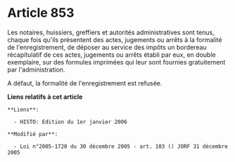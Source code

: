 # Article 853

Les notaires, huissiers, greffiers et autorités administratives sont tenus, chaque fois qu'ils présentent des actes,
jugements ou arrêts à la formalité de l'enregistrement, de déposer au service des impôts un bordereau récapitulatif de ces
actes, jugements ou arrêts établi par eux, en double exemplaire, sur des formules imprimées qui leur sont fournies
gratuitement par l'administration.

A défaut, la formalité de l'enregistrement est refusée.

**Liens relatifs à cet article**

	**Liens**:

	  - HISTO: Edition du 1er janvier 2006

	**Modifié par**:

	  - Loi n°2005-1720 du 30 décembre 2005 - art. 103 () JORF 31 décembre 2005
